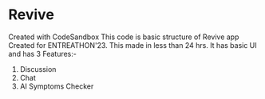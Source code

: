 # Revive
Created with CodeSandbox
This code is basic structure of Revive app Created for ENTREATHON'23.
This made in less than 24 hrs.
It has basic UI and has 3 Features:-
1) Discussion
2) Chat
3) AI Symptoms Checker
